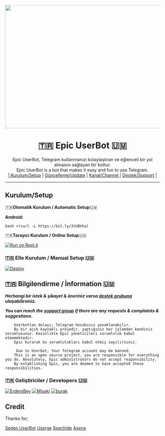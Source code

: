 
<div align="center">
  <img src="https://i.hizliresim.com/9tep7oz.jpg" width="700" height="400">
  <h1>🇹🇷 Epic UserBot 🇺🇲</h1>
</div>
<p align="center">
    Epic UserBot, Telegram kullanmanızı kolaylaştıran ve eğlenceli bir yol almasını sağlayan bir bottur. <br>
    Epic UserBot is a bot that makes it easy and fun to use Telegram.
    <br>
        <a href="https://github.com/ErdemBey0/EpicUserBot/blob/master/README.md#kurulum/setup">| Kurulum/Setup</a> |
        <a href="https://github.com/ErdemBey0/EpicUserBot/wiki/G%C3%BCncelleme">Güncelleme/Update</a> |
        <a href="https://t.me/EpicUserBot">Kanal/Channel </a> |
        <a href="https://t.me/HydraDestek">Destek/Support</a> |
    <br>
</p>

----
## Kurulum/Setup
 🇹🇷**Otomatik Kurulum / Automatic Setup**🇺🇲

**Android:** 

`bash <(curl -L https://bit.ly/3tUBVha)`

🇹🇷**Tarayıcı Kurulum / Online Setup**🇺🇲

[![Run on Repl.it](https://repl.it/badge/github/ArapSikenGenc/epicinstaller)](https://repl.it/@ErdemBey1/epicinstaller)

### 🇹🇷 Elle Kurulum / Manual Setup 🇺🇲

[![Deploy](https://www.herokucdn.com/deploy/button.svg)](https://heroku.com/deploy?template=https://github.com/ArapSikenGenc/EpicUserBot)

## 🇹🇷 Bilgilendirme / İnformation 🇺🇲
***Herhangi bir istek & şikayet & öneriniz varsa [destek grubuna](https://t.me/HydraDESTEK) ulaşabilirsiniz.***

***You can reach the [support group](https://t.me/HydraDESTEK) if there are any requests & complaints & suggestions.***
```
    Userbottan dolayı; Telegram hesabınız yasaklanabilir.
    Bu bir açık kaynaklı projedir, yaptığınız her işlemden kendiniz sorumlusunuz. Kesinlikle Epic yöneticileri sorumluluk kabul etmemektedir.
    Epic kurarak bu sorumlulukları kabul etmiş sayılırsınız.
```

```
     Due to Userbot; Your Telegram account may be banned.
    This is an open source project, you are responsible for everything you do. Absolutely, Epic administrators do not accept responsibility.
    By establishing Epic, you are deemed to have accepted these responsibilities.
```

### 🇹🇷 Geliştiriciler / Developers 🇺🇲
  [![ErdemBey](https://github.com/Erdembey0.png?size=100)](https://github.com/erdembey0)
 [![Misaki](https://github.com/ByMisakiMey.png?size=100)](https://github.com/ByMisakiMey) [![burak](https://github.com/ribonney.png?size=100)](https://github.com/ribonney)

## Credit
Thanks for;

[Seden UserBot](https://github.com/TeamDerUntergang/Telegram-UserBot)
[Userge](https://github.com/UsergeTeam/Userge)
[Spechide](https://github.com/Spechide)
[Asena](https://github.com/yusufusta/asenauserbot)


